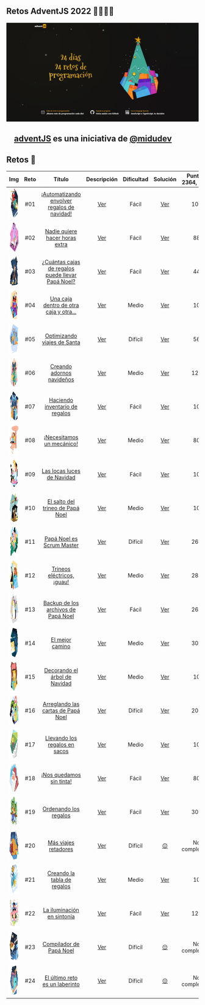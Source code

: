 ## Retos AdventJS 2022 🌟✨🎅🎄

![adventJs](./Assets/Portada.jpg)

## <img src="https://adventjs.dev/android-icon-192x192.png" width="15" height="15" /> [adventJS](https://adventjs.dev/es) es una iniciativa de [@midudev](https://midu.dev/)

## Retos 🎯

|                              Img                               | Reto |                                             Título                                             |        Descripción         | Dificultad |         Solución          | Puntos: 2364, º534 |
| :------------------------------------------------------------: | :--: | :--------------------------------------------------------------------------------------------: | :------------------------: | :--------: | :-----------------------: | :----------------: |
| <img src="./Assets/Retos_SVG/1.svg" width="80" height="80" />  | #01  |    [¡Automatizando envolver regalos de navidad!](https://adventjs.dev/es/challenges/2022/1)    | [Ver](./Reto_01/README.md) |   Fácil    | [Ver](./Reto_01/index.js) |        106         |
| <img src="./Assets/Retos_SVG/2.svg" width="80" height="80" />  | #02  |          [Nadie quiere hacer horas extra](https://adventjs.dev/es/challenges/2022/2)           | [Ver](./Reto_02/README.md) |   Fácil    | [Ver](./Reto_02/index.js) |         88         |
| <img src="./Assets/Retos_SVG/3.svg" width="80" height="80" />  | #03  | [¿Cuántas cajas de regalos puede llevar Papá Noel?](https://adventjs.dev/es/challenges/2022/3) | [Ver](./Reto_03/README.md) |   Fácil    | [Ver](./Reto_03/index.js) |         44         |
| <img src="./Assets/Retos_SVG/4.svg" width="80" height="80" />  | #04  |      [Una caja dentro de otra caja y otra...](https://adventjs.dev/es/challenges/2022/4)       | [Ver](./Reto_04/README.md) |   Medio    | [Ver](./Reto_04/index.js) |         10         |
| <img src="./Assets/Retos_SVG/5.svg" width="80" height="80" />  | #05  |            [Optimizando viajes de Santa](https://adventjs.dev/es/challenges/2022/5)            | [Ver](./Reto_05/README.md) |  Difícil   | [Ver](./Reto_05/index.js) |         56         |
| <img src="./Assets/Retos_SVG/6.svg" width="80" height="80" />  | #06  |             [Creando adornos navideños](https://adventjs.dev/es/challenges/2022/6)             | [Ver](./Reto_06/README.md) |   Medio    | [Ver](./Reto_06/index.js) |        120         |
| <img src="./Assets/Retos_SVG/7.svg" width="80" height="80" />  | #07  |          [Haciendo inventario de regalos](https://adventjs.dev/es/challenges/2022/7)           | [Ver](./Reto_07/README.md) |   Fácil    | [Ver](./Reto_07/index.js) |         10         |
| <img src="./Assets/Retos_SVG/8.svg" width="80" height="80" />  | #08  |             [¡Necesitamos un mecánico!](https://adventjs.dev/es/challenges/2022/8)             | [Ver](./Reto_08/README.md) |   Medio    | [Ver](./Reto_08/index.js) |         80         |
| <img src="./Assets/Retos_SVG/9.svg" width="80" height="80" />  | #09  |            [Las locas luces de Navidad](https://adventjs.dev/es/challenges/2022/9)             | [Ver](./Reto_09/README.md) |   Fácil    | [Ver](./Reto_09/index.js) |         10         |
| <img src="./Assets/Retos_SVG/10.svg" width="80" height="80" /> | #10  |         [El salto del trineo de Papá Noel](https://adventjs.dev/es/challenges/2022/10)         | [Ver](./Reto_10/README.md) |   Medio    | [Ver](./Reto_10/index.js) |         10         |
| <img src="./Assets/Retos_SVG/11.svg" width="80" height="80" /> | #11  |            [Papá Noel es Scrum Master](https://adventjs.dev/es/challenges/2022/11)             | [Ver](./Reto_11/README.md) |  Difícil   | [Ver](./Reto_11/index.js) |        260         |
| <img src="./Assets/Retos_SVG/12.svg" width="80" height="80" /> | #12  |            [Trineos eléctricos, ¡guau!](https://adventjs.dev/es/challenges/2022/12)            | [Ver](./Reto_12/README.md) |   Medio    | [Ver](./Reto_12/index.js) |        280         |
| <img src="./Assets/Retos_SVG/13.svg" width="80" height="80" /> | #13  |       [Backup de los archivos de Papá Noel](https://adventjs.dev/es/challenges/2022/13)        | [Ver](./Reto_13/README.md) |   Fácil    | [Ver](./Reto_13/index.js) |        260         |
| <img src="./Assets/Retos_SVG/14.svg" width="80" height="80" /> | #14  |                 [El mejor camino](https://adventjs.dev/es/challenges/2022/14)                  | [Ver](./Reto_14/README.md) |   Medio    | [Ver](./Reto_14/index.js) |        300         |
| <img src="./Assets/Retos_SVG/15.svg" width="80" height="80" /> | #15  |          [Decorando el árbol de Navidad](https://adventjs.dev/es/challenges/2022/15)           | [Ver](./Reto_15/README.md) |   Medio    | [Ver](./Reto_15/index.js) |         10         |
| <img src="./Assets/Retos_SVG/16.svg" width="80" height="80" /> | #16  |        [Arreglando las cartas de Papá Noel](https://adventjs.dev/es/challenges/2022/16)        | [Ver](./Reto_16/README.md) |  Difícil   | [Ver](./Reto_16/index.js) |        200         |
| <img src="./Assets/Retos_SVG/17.svg" width="80" height="80" /> | #17  |          [Llevando los regalos en sacos](https://adventjs.dev/es/challenges/2022/17)           | [Ver](./Reto_17/README.md) |   Medio    | [Ver](./Reto_17/index.js) |         10         |
| <img src="./Assets/Retos_SVG/18.svg" width="80" height="80" /> | #18  |             [¡Nos quedamos sin tinta!](https://adventjs.dev/es/challenges/2022/18)             | [Ver](./Reto_18/README.md) |   Fácil    | [Ver](./Reto_18/index.js) |         80         |
| <img src="./Assets/Retos_SVG/19.svg" width="80" height="80" /> | #19  |              [Ordenando los regalos](https://adventjs.dev/es/challenges/2022/19)               | [Ver](./Reto_19/README.md) |   Fácil    | [Ver](./Reto_19/index.js) |        300         |
| <img src="./Assets/Retos_SVG/20.svg" width="80" height="80" /> | #20  |               [Más viajes retadores](https://adventjs.dev/es/challenges/2022/20)               | [Ver](./Reto_20/README.md) |  Difícil   | [😔](./Reto_20/index.js)  |   No completado    |
| <img src="./Assets/Retos_SVG/21.svg" width="80" height="80" /> | #21  |           [Creando la tabla de regalos](https://adventjs.dev/es/challenges/2022/21)            | [Ver](./Reto_21/README.md) |   Medio    | [Ver](./Reto_21/index.js) |         10         |
| <img src="./Assets/Retos_SVG/22.svg" width="80" height="80" /> | #22  |            [La iluminación en sintonía](https://adventjs.dev/es/challenges/2022/22)            | [Ver](./Reto_22/README.md) |   Fácil    | [Ver](./Reto_22/index.js) |        120         |
| <img src="./Assets/Retos_SVG/23.svg" width="80" height="80" /> | #23  |             [Compilador de Papá Noel](https://adventjs.dev/es/challenges/2022/23)              | [Ver](./Reto_23/README.md) |  Difícil   | [😔](./Reto_23/index.js)  |   No completado    |
| <img src="./Assets/Retos_SVG/24.svg" width="80" height="80" /> | #24  |          [El último reto es un laberinto](https://adventjs.dev/es/challenges/2022/24)          | [Ver](./Reto_24/README.md) |  Difícil   | [😔](./Reto_24/index.js)  |   No completado    |
